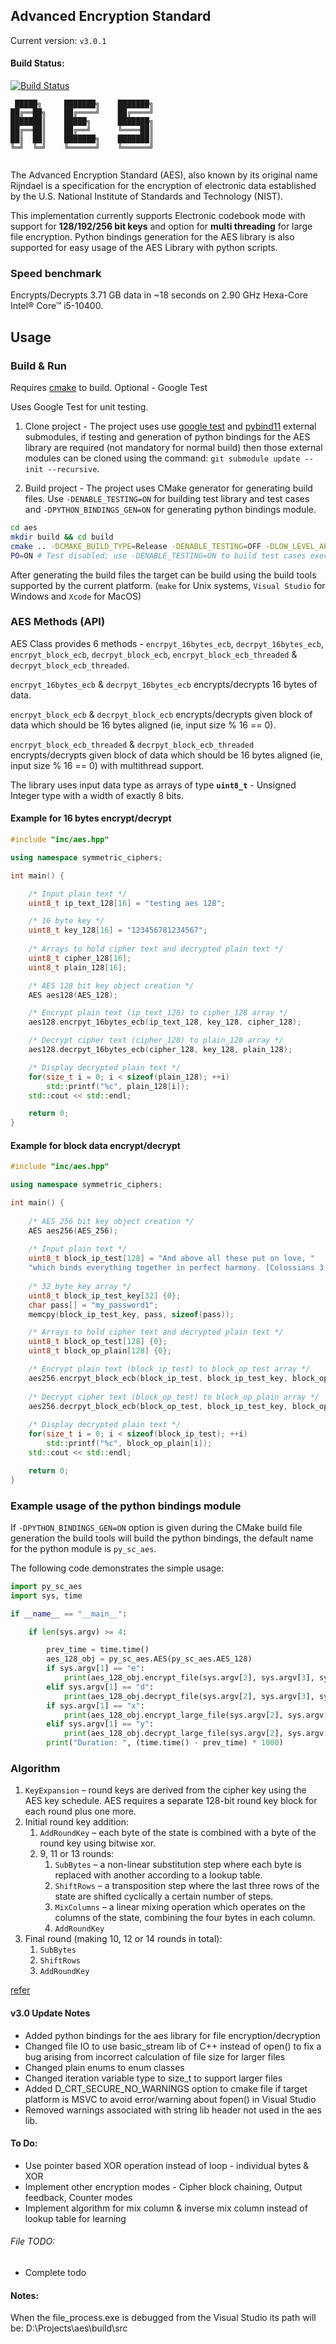 ## Advanced Encryption Standard 

Current version: `v3.0.1`

#### Build Status:

[![Build Status](https://app.travis-ci.com/TonyJosi97/aes.svg?branch=master)](https://app.travis-ci.com/github/TonyJosi97/aes)

``` 
 █████╗     ███████╗    ███████╗
██╔══██╗    ██╔════╝    ██╔════╝
███████║    █████╗      ███████╗
██╔══██║    ██╔══╝      ╚════██║
██║  ██║    ███████╗    ███████║
╚═╝  ╚═╝    ╚══════╝    ╚══════╝
                                                                                          
```

The Advanced Encryption Standard (AES), also known by its original name Rijndael is a specification for the encryption of electronic data established by the U.S. National Institute of Standards and Technology (NIST).

This implementation currently supports Electronic codebook mode with support for **128/192/256 bit keys** and option for **multi threading** for large file encryption. Python bindings generation for the AES library is also supported for easy usage of the AES Library with python scripts.

###  Speed benchmark

Encrypts/Decrypts 3.71 GB data in ~18 seconds on 2.90 GHz Hexa-Core Intel® Core™ i5-10400.

## Usage

### Build & Run

Requires [cmake](https://cmake.org/) to build. Optional - Google Test

Uses Google Test for unit testing.

1. Clone project - The project uses use [google test](https://en.wikipedia.org/wiki/Google_Test) and [pybind11](https://pybind11.readthedocs.io/en/stable/faq.html) external submodules, if testing and generation of python bindings for the AES library are required (not mandatory for normal build) then those external modules can be cloned using the command:  `git submodule update --init --recursive`.

2. Build project - The project uses CMake generator for generating build files. Use `-DENABLE_TESTING=ON` for building test library and test cases and `-DPYTHON_BINDINGS_GEN=ON` for generating python bindings module.

``` sh
cd aes
mkdir build && cd build
cmake .. -DCMAKE_BUILD_TYPE=Release -DENABLE_TESTING=OFF -DLOW_LEVEL_API_SAMPLE=ON -DWARNINGS_AS_ERRORS=OFF -DENABLE_I
PO=ON # Test disabled; use -DENABLE_TESTING=ON to build test cases executable. Not building python bindings by default, use -DPYTHON_BINDINGS_GEN=ON if required.
```

After generating the build files the target can be build using the build tools supported by the current platform. (`make` for Unix systems, `Visual Studio` for Windows and `Xcode` for MacOS)


### AES Methods (API)

AES Class provides 6 methods - `encrpyt_16bytes_ecb`, `decrpyt_16bytes_ecb`, `encrpyt_block_ecb`, `decrpyt_block_ecb`, `encrpyt_block_ecb_threaded` & `decrpyt_block_ecb_threaded`. 

`encrpyt_16bytes_ecb` & `decrpyt_16bytes_ecb` encrypts/decrypts 16 bytes of data.

`encrpyt_block_ecb` & `decrpyt_block_ecb` encrypts/decrypts given block of data which should be 16 bytes aligned (ie, input size % 16 == 0).

`encrpyt_block_ecb_threaded` & `decrpyt_block_ecb_threaded` encrypts/decrypts given block of data which should be 16 bytes aligned (ie, input size % 16 == 0) with multithread support.

The library uses input data type as arrays of type **`uint8_t`** - Unsigned Integer type with a width of exactly 8 bits.

#### Example for 16 bytes encrypt/decrypt

``` C++
#include "inc/aes.hpp"

using namespace symmetric_ciphers;

int main() {

    /* Input plain text */
    uint8_t ip_text_128[16] = "testing aes 128";

    /* 16 byte key */
    uint8_t key_128[16] = "123456781234567";
    
    /* Arrays to hold cipher text and decrypted plain text */
    uint8_t cipher_128[16];
    uint8_t plain_128[16];

    /* AES 128 bit key object creation */
    AES aes128(AES_128);

    /* Encrypt plain text (ip_text_128) to cipher_128 array */
    aes128.encrpyt_16bytes_ecb(ip_text_128, key_128, cipher_128);

    /* Decrypt cipher text (cipher_128) to plain_128 array */
    aes128.decrpyt_16bytes_ecb(cipher_128, key_128, plain_128);

    /* Display decrypted plain text */
    for(size_t i = 0; i < sizeof(plain_128); ++i)
        std::printf("%c", plain_128[i]);
    std::cout << std::endl;

    return 0;
}
``` 

#### Example for block data encrypt/decrypt

``` C++
#include "inc/aes.hpp"

using namespace symmetric_ciphers;

int main() {
    
    /* AES 256 bit key object creation */
    AES aes256(AES_256);
    
    /* Input plain text */
    uint8_t block_ip_test[128] = "And above all these put on love, "
    "which binds everything together in perfect harmony. [Colossians 3:14]"; 
    
    /* 32 byte key array */
    uint8_t block_ip_test_key[32] {0};
    char pass[] = "my_password1";
    memcpy(block_ip_test_key, pass, sizeof(pass));

    /* Arrays to hold cipher text and decrypted plain text */
    uint8_t block_op_test[128] {0};
    uint8_t block_op_plain[128] {0};

    /* Encrypt plain text (block_ip_test) to block_op_test array */
    aes256.encrpyt_block_ecb(block_ip_test, block_ip_test_key, block_op_test, sizeof(block_ip_test), sizeof(block_ip_test_key));
    
    /* Decrypt cipher text (block_op_test) to block_op_plain array */
    aes256.decrpyt_block_ecb(block_op_test, block_ip_test_key, block_op_plain, sizeof(block_op_test), sizeof(block_ip_test_key));
    
    /* Display decrypted plain text */
    for(size_t i = 0; i < sizeof(block_ip_test); ++i)
        std::printf("%c", block_op_plain[i]);
    std::cout << std::endl;

    return 0;
}
```

### Example usage of the python bindings module

If `-DPYTHON_BINDINGS_GEN=ON` option is given during the CMake build file generation the build tools will build the python bindings, the default name for the python module is `py_sc_aes`.

The following code demonstrates the simple usage:

``` py
import py_sc_aes
import sys, time

if __name__ == "__main__":

    if len(sys.argv) >= 4:

        prev_time = time.time()
        aes_128_obj = py_sc_aes.AES(py_sc_aes.AES_128)
        if sys.argv[1] == "e":
            print(aes_128_obj.encrypt_file(sys.argv[2], sys.argv[3], sys.argv[4]))
        elif sys.argv[1] == "d":
            print(aes_128_obj.decrypt_file(sys.argv[2], sys.argv[3], sys.argv[4]))
        if sys.argv[1] == "x":
            print(aes_128_obj.encrypt_large_file(sys.argv[2], sys.argv[3], sys.argv[4]))
        elif sys.argv[1] == "y":
            print(aes_128_obj.decrypt_large_file(sys.argv[2], sys.argv[3], sys.argv[4]))
        print("Duration: ", (time.time() - prev_time) * 1000)

```
### Algorithm
1. `KeyExpansion` – round keys are derived from the cipher key using the AES key schedule. AES requires a separate 128-bit round key block for each round plus one more.
2. Initial round key addition:
    1. `AddRoundKey` – each byte of the state is combined with a byte of the round key using bitwise xor.
    2. 9, 11 or 13 rounds:
        1. `SubBytes` – a non-linear substitution step where each byte is replaced with another according to a lookup table.
        2. `ShiftRows` – a transposition step where the last three rows of the state are shifted cyclically a certain number of steps.
        3. `MixColumns` – a linear mixing operation which operates on the columns of the state, combining the four bytes in each column.
        4. `AddRoundKey`
3. Final round (making 10, 12 or 14 rounds in total):
    1. `SubBytes`
    2. `ShiftRows`
    3. `AddRoundKey`

[refer](https://en.wikipedia.org/wiki/Advanced_Encryption_Standard)

#### v3.0 Update Notes

* Added python bindings for the aes library for file encryption/decryption
* Changed file IO to use basic_stream lib of C++ instead of open() to fix a bug arising from incorrect calculation of file size for larger files
* Changed plain enums to enum classes
* Changed iteration variable type to size_t to support larger files
* Added D_CRT_SECURE_NO_WARNINGS option to cmake file if target platform is MSVC to avoid error/warning about fopen() in Visual Studio
* Removed warnings associated with string lib header not used in the aes lib.

#### To Do:
* Use pointer based XOR operation instead of loop - individual bytes & XOR
* Implement other encryption modes - Cipher block chaining, Output feedback, Counter modes
* Implement algorithm for mix column & inverse mix column instead of lookup table for learning

###### File TODO:
* Complete todo


#### Notes:

When the file_process.exe is debugged from the Visual Studio its path will be: D:\Projects\aes\build\src
